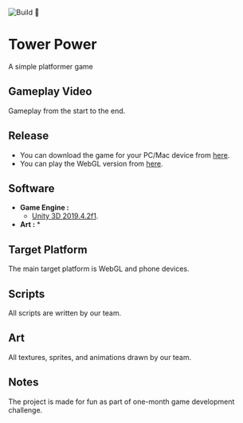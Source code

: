 ![Build 🧱](https://github.com/avivajpeyi/tower_power/workflows/Build%20%F0%9F%A7%B1/badge.svg?branch=master)

# Tower Power
A simple platformer game

## Gameplay Video

Gameplay from the start to the end.


## Release
* You can download the game for your PC/Mac device from [here]().
* You can play the WebGL version from [here]().


## Software

* **Game Engine :**
  * [Unity 3D 2019.4.2f1](https://unity3d.com/).
* **Art :**
  * 

## Target Platform

The main target platform is WebGL and phone devices.

## Scripts

All scripts are written by our team.

## Art

All textures, sprites, and animations drawn by our team.

## Notes

The project is made for fun as part of one-month game development challenge.

